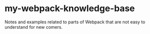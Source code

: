 # my-webpack-knowledge-base
Notes and examples related to parts of Webpack that are not easy to understand for new comers.
